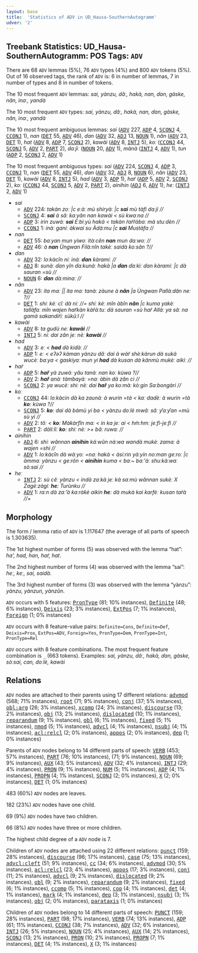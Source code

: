 ```yaml
---
layout: base
title:  'Statistics of ADV in UD_Hausa-SouthernAutogramm'
udver: '2'
---
```


## Treebank Statistics: UD_Hausa-SouthernAutogramm: POS Tags: `ADV`

There are 68 `ADV` lemmas (5%), 76 `ADV` types (4%) and 800 `ADV` tokens (5%).
Out of 16 observed tags, the rank of `ADV` is: 6 in number of lemmas, 7 in number of types and 8 in number of tokens.

The 10 most frequent `ADV` lemmas: <em>sai, yànzu, dâː, hakà, nan, ɗan, gàske, nân, ìnaː, yandà</em>

The 10 most frequent `ADV` types:  <em>sai, yànzu, dâː, hakà, nan, ɗan, gàske, nân, ìnaː, yandà</em>

The 10 most frequent ambiguous lemmas: <em>sai</em> (<tt><a href="ha_southernautogramm-pos-ADV.html">ADV</a></tt> 227, <tt><a href="ha_southernautogramm-pos-ADP.html">ADP</a></tt> 4, <tt><a href="ha_southernautogramm-pos-SCONJ.html">SCONJ</a></tt> 4, <tt><a href="ha_southernautogramm-pos-CCONJ.html">CCONJ</a></tt> 1), <em>nan</em> (<tt><a href="ha_southernautogramm-pos-DET.html">DET</a></tt> 55, <tt><a href="ha_southernautogramm-pos-ADV.html">ADV</a></tt> 46), <em>ɗan</em> (<tt><a href="ha_southernautogramm-pos-ADV.html">ADV</a></tt> 32, <tt><a href="ha_southernautogramm-pos-ADJ.html">ADJ</a></tt> 13, <tt><a href="ha_southernautogramm-pos-NOUN.html">NOUN</a></tt> 1), <em>nân</em> (<tt><a href="ha_southernautogramm-pos-ADV.html">ADV</a></tt> 23, <tt><a href="ha_southernautogramm-pos-DET.html">DET</a></tt> 1), <em>hat</em> (<tt><a href="ha_southernautogramm-pos-ADV.html">ADV</a></tt> 8, <tt><a href="ha_southernautogramm-pos-ADP.html">ADP</a></tt> 7, <tt><a href="ha_southernautogramm-pos-SCONJ.html">SCONJ</a></tt> 2), <em>kawài</em> (<tt><a href="ha_southernautogramm-pos-ADV.html">ADV</a></tt> 8, <tt><a href="ha_southernautogramm-pos-INTJ.html">INTJ</a></tt> 5), <em>koː</em> (<tt><a href="ha_southernautogramm-pos-CCONJ.html">CCONJ</a></tt> 44, <tt><a href="ha_southernautogramm-pos-SCONJ.html">SCONJ</a></tt> 5, <tt><a href="ha_southernautogramm-pos-ADV.html">ADV</a></tt> 2, <tt><a href="ha_southernautogramm-pos-PART.html">PART</a></tt> 2), <em>daːjìː</em> (<tt><a href="ha_southernautogramm-pos-NOUN.html">NOUN</a></tt> 20, <tt><a href="ha_southernautogramm-pos-ADV.html">ADV</a></tt> 1), <em>mànà</em> (<tt><a href="ha_southernautogramm-pos-INTJ.html">INTJ</a></tt> 4, <tt><a href="ha_southernautogramm-pos-ADV.html">ADV</a></tt> 1), <em>tun</em> (<tt><a href="ha_southernautogramm-pos-ADP.html">ADP</a></tt> 2, <tt><a href="ha_southernautogramm-pos-SCONJ.html">SCONJ</a></tt> 2, <tt><a href="ha_southernautogramm-pos-ADV.html">ADV</a></tt> 1)

The 10 most frequent ambiguous types:  <em>sai</em> (<tt><a href="ha_southernautogramm-pos-ADV.html">ADV</a></tt> 224, <tt><a href="ha_southernautogramm-pos-SCONJ.html">SCONJ</a></tt> 4, <tt><a href="ha_southernautogramm-pos-ADP.html">ADP</a></tt> 3, <tt><a href="ha_southernautogramm-pos-CCONJ.html">CCONJ</a></tt> 1), <em>nan</em> (<tt><a href="ha_southernautogramm-pos-DET.html">DET</a></tt> 55, <tt><a href="ha_southernautogramm-pos-ADV.html">ADV</a></tt> 46), <em>ɗan</em> (<tt><a href="ha_southernautogramm-pos-ADV.html">ADV</a></tt> 32, <tt><a href="ha_southernautogramm-pos-ADJ.html">ADJ</a></tt> 8, <tt><a href="ha_southernautogramm-pos-NOUN.html">NOUN</a></tt> 6), <em>nân</em> (<tt><a href="ha_southernautogramm-pos-ADV.html">ADV</a></tt> 23, <tt><a href="ha_southernautogramm-pos-DET.html">DET</a></tt> 1), <em>kawài</em> (<tt><a href="ha_southernautogramm-pos-ADV.html">ADV</a></tt> 8, <tt><a href="ha_southernautogramm-pos-INTJ.html">INTJ</a></tt> 5), <em>had</em> (<tt><a href="ha_southernautogramm-pos-ADV.html">ADV</a></tt> 3, <tt><a href="ha_southernautogramm-pos-ADP.html">ADP</a></tt> 1), <em>har̃</em> (<tt><a href="ha_southernautogramm-pos-ADP.html">ADP</a></tt> 5, <tt><a href="ha_southernautogramm-pos-ADV.html">ADV</a></tt> 2, <tt><a href="ha_southernautogramm-pos-SCONJ.html">SCONJ</a></tt> 2), <em>koː</em> (<tt><a href="ha_southernautogramm-pos-CCONJ.html">CCONJ</a></tt> 44, <tt><a href="ha_southernautogramm-pos-SCONJ.html">SCONJ</a></tt> 5, <tt><a href="ha_southernautogramm-pos-ADV.html">ADV</a></tt> 2, <tt><a href="ha_southernautogramm-pos-PART.html">PART</a></tt> 2), <em>ainihin</em> (<tt><a href="ha_southernautogramm-pos-ADJ.html">ADJ</a></tt> 6, <tt><a href="ha_southernautogramm-pos-ADV.html">ADV</a></tt> 1), <em>heː</em> (<tt><a href="ha_southernautogramm-pos-INTJ.html">INTJ</a></tt> 2, <tt><a href="ha_southernautogramm-pos-ADV.html">ADV</a></tt> 1)


* <em>sai</em>
  * <tt><a href="ha_southernautogramm-pos-ADV.html">ADV</a></tt> 224: <em>takàn zoː |c eːàː mù shiryàː |c <b>sai</b> mù tàfi daːjì //</em>
  * <tt><a href="ha_southernautogramm-pos-SCONJ.html">SCONJ</a></tt> 4: <em><b>sai</b> à sâː kaːyân nan kawài < sù kwaːna //</em>
  * <tt><a href="ha_southernautogramm-pos-ADP.html">ADP</a></tt> 3: <em>irìn zuwàː <b>sai</b> Eːbìːyù hakà < takàn r̃ar̃r̃àbaː mà stuːdèn //</em>
  * <tt><a href="ha_southernautogramm-pos-CCONJ.html">CCONJ</a></tt> 1: <em>inàː ganiː àkwai su Àdàːmu |c <b>sai</b> Mustàfa //</em>
* <em>nan</em>
  * <tt><a href="ha_southernautogramm-pos-DET.html">DET</a></tt> 55: <em>baːyan mun yiwoː itàːcên <b>nan</b> mun daːwoː //</em>
  * <tt><a href="ha_southernautogramm-pos-ADV.html">ADV</a></tt> 46: <em>à <b>nan</b> Ùngwan Filàːnîn takèː saidà ƙoːsân ?//</em>
* <em>ɗan</em>
  * <tt><a href="ha_southernautogramm-pos-ADV.html">ADV</a></tt> 32: <em>loːkàcîn niː inàː <b>ɗan</b> ƙàramiː //</em>
  * <tt><a href="ha_southernautogramm-pos-ADJ.html">ADJ</a></tt> 8: <em>sunàː ɗan yîn ɗaːkunàː hakà |a <b>ɗan</b> ɗaːkìː ɗan ƙàramiː |c dà sauran =sù //</em>
  * <tt><a href="ha_southernautogramm-pos-NOUN.html">NOUN</a></tt> 6: <em><b>ɗan</b> dàːminaː //</em>
* <em>nân</em>
  * <tt><a href="ha_southernautogramm-pos-ADV.html">ADV</a></tt> 23: <em>ita maː || ita maː tanàː zàune à <b>nân</b> |a Ùngwan Pallàːdân neː ?//</em>
  * <tt><a href="ha_southernautogramm-pos-DET.html">DET</a></tt> 1: <em>shiː kèː cîː dà niː //= shiː kèː mîn àbîn <b>nân</b> |c kuma yakèː tallàfaː mîn wajen har̃kàn kàr̃àːtuː dà sauran =sù har̃ Allàː ya sâː na gamà sakandir̃iː sùkûːl //</em>
* <em>kawài</em>
  * <tt><a href="ha_southernautogramm-pos-ADV.html">ADV</a></tt> 8: <em>ta gudù neː <b>kawài</b> //</em>
  * <tt><a href="ha_southernautogramm-pos-INTJ.html">INTJ</a></tt> 5: <em>niː dai zân jeː nèː <b>kawài</b> //</em>
* <em>had</em>
  * <tt><a href="ha_southernautogramm-pos-ADV.html">ADV</a></tt> 3: <em>eː < <b>had</b> dà kiɗàː //</em>
  * <tt><a href="ha_southernautogramm-pos-ADP.html">ADP</a></tt> 1: <em>eː < eʔəʔ kàman yànzu dâː dai à wàr̃ shèːkàrun dà sukà wucèː baːya < gaskiyaː mun yi <b>had</b> dà kusan dà kânmù mukèː aikìː //</em>
* <em>har̃</em>
  * <tt><a href="ha_southernautogramm-pos-ADP.html">ADP</a></tt> 5: <em><b>har̃</b> yà zuwàː yâu tanàː nan koː kùwa ?//</em>
  * <tt><a href="ha_southernautogramm-pos-ADV.html">ADV</a></tt> 2: <em><b>har̃</b> anàː tàmbayàː =naː àbin dà zân ci //</em>
  * <tt><a href="ha_southernautogramm-pos-SCONJ.html">SCONJ</a></tt> 2: <em>ya wucèː shiː nèː dai <b>har̃</b> ya koːmàː kòːgin Saːbongàri //</em>
* <em>koː</em>
  * <tt><a href="ha_southernautogramm-pos-CCONJ.html">CCONJ</a></tt> 44: <em>loːkàcin dà ka zaunàː à wurin =tà < kaː daɗèː à wurin =tà <b>koː</b> kùwa ?//</em>
  * <tt><a href="ha_southernautogramm-pos-SCONJ.html">SCONJ</a></tt> 5: <em><b>koː</b> dai dà bàmù yi ba < yànzu doːlè mwâː sâː ƴaːƴan =mù sù yi //</em>
  * <tt><a href="ha_southernautogramm-pos-ADV.html">ADV</a></tt> 2: <em>tôː < <b>koː</b> Màƙàrfîn maː < in ka jeː ai < hm̀ːhmː jeːfì-jeːfì //</em>
  * <tt><a href="ha_southernautogramm-pos-PART.html">PART</a></tt> 2: <em>dàliːlìː <b>koː</b> shiː nèː >+ bâː ruwaː //</em>
* <em>ainihin</em>
  * <tt><a href="ha_southernautogramm-pos-ADJ.html">ADJ</a></tt> 6: <em>shiː wânnan <b>ainihin</b> kàːwûn nàːwa wandà mukèː zamaː à wajen =shì //</em>
  * <tt><a href="ha_southernautogramm-pos-ADV.html">ADV</a></tt> 1: <em>loːkàcîn dà wàːyoː =naː hakà < àsiːrin yàːyin noːman geːroː |c àmmaː yànzu < geːrôn < <b>ainihin</b> kuma < baː~ baː'àː shuːkàːwaː sòːsai //</em>
* <em>heː</em>
  * <tt><a href="ha_southernautogramm-pos-INTJ.html">INTJ</a></tt> 2: <em>sù cêː yànzu < indà zaːkà jeː kà saːmù wânnan sukèː X Zagèːzàgiː <b>heː</b> Turùnku //</em>
  * <tt><a href="ha_southernautogramm-pos-ADV.html">ADV</a></tt> 1: <em>raːn dà zaːʼà ƙaːràƙè aikìn <b>heː</b> dà mukà kai ƙarfèː kusan tar̃à //+</em>

## Morphology

The form / lemma ratio of `ADV` is 1.117647 (the average of all parts of speech is 1.303635).

The 1st highest number of forms (5) was observed with the lemma “hat”: <em>ha', had, han, har̃, hat</em>.

The 2nd highest number of forms (4) was observed with the lemma “sai”: <em>heː, keː, sai, saidà</em>.

The 3rd highest number of forms (3) was observed with the lemma “yànzu”: <em>yànzu, yànzun, yànzûn</em>.

`ADV` occurs with 5 features: <tt><a href="ha_southernautogramm-feat-PronType.html">PronType</a></tt> (81; 10% instances), <tt><a href="ha_southernautogramm-feat-Definite.html">Definite</a></tt> (48; 6% instances), <tt><a href="ha_southernautogramm-feat-Deixis.html">Deixis</a></tt> (23; 3% instances), <tt><a href="ha_southernautogramm-feat-ExtPos.html">ExtPos</a></tt> (7; 1% instances), <tt><a href="ha_southernautogramm-feat-Foreign.html">Foreign</a></tt> (1; 0% instances)

`ADV` occurs with 8 feature-value pairs: `Definite=Cons`, `Definite=Def`, `Deixis=Prox`, `ExtPos=ADV`, `Foreign=Yes`, `PronType=Dem`, `PronType=Int`, `PronType=Rel`

`ADV` occurs with 8 feature combinations.
The most frequent feature combination is `_` (663 tokens).
Examples: <em>sai, yànzu, dâː, hakà, ɗan, gàske, sòːsai, can, doːlè, kawài</em>


## Relations

`ADV` nodes are attached to their parents using 17 different relations: <tt><a href="ha_southernautogramm-dep-advmod.html">advmod</a></tt> (568; 71% instances), <tt><a href="ha_southernautogramm-dep-root.html">root</a></tt> (71; 9% instances), <tt><a href="ha_southernautogramm-dep-conj.html">conj</a></tt> (37; 5% instances), <tt><a href="ha_southernautogramm-dep-obl-arg.html">obl:arg</a></tt> (26; 3% instances), <tt><a href="ha_southernautogramm-dep-xcomp.html">xcomp</a></tt> (24; 3% instances), <tt><a href="ha_southernautogramm-dep-discourse.html">discourse</a></tt> (13; 2% instances), <tt><a href="ha_southernautogramm-dep-obj.html">obj</a></tt> (13; 2% instances), <tt><a href="ha_southernautogramm-dep-dislocated.html">dislocated</a></tt> (10; 1% instances), <tt><a href="ha_southernautogramm-dep-reparandum.html">reparandum</a></tt> (9; 1% instances), <tt><a href="ha_southernautogramm-dep-obl.html">obl</a></tt> (6; 1% instances), <tt><a href="ha_southernautogramm-dep-fixed.html">fixed</a></tt> (5; 1% instances), <tt><a href="ha_southernautogramm-dep-nmod.html">nmod</a></tt> (5; 1% instances), <tt><a href="ha_southernautogramm-dep-advcl.html">advcl</a></tt> (4; 1% instances), <tt><a href="ha_southernautogramm-dep-nsubj.html">nsubj</a></tt> (4; 1% instances), <tt><a href="ha_southernautogramm-dep-acl-relcl.html">acl:relcl</a></tt> (2; 0% instances), <tt><a href="ha_southernautogramm-dep-appos.html">appos</a></tt> (2; 0% instances), <tt><a href="ha_southernautogramm-dep-dep.html">dep</a></tt> (1; 0% instances)

Parents of `ADV` nodes belong to 14 different parts of speech: <tt><a href="ha_southernautogramm-pos-VERB.html">VERB</a></tt> (453; 57% instances), <tt><a href="ha_southernautogramm-pos-PART.html">PART</a></tt> (76; 10% instances),  (71; 9% instances), <tt><a href="ha_southernautogramm-pos-NOUN.html">NOUN</a></tt> (69; 9% instances), <tt><a href="ha_southernautogramm-pos-AUX.html">AUX</a></tt> (43; 5% instances), <tt><a href="ha_southernautogramm-pos-ADV.html">ADV</a></tt> (32; 4% instances), <tt><a href="ha_southernautogramm-pos-INTJ.html">INTJ</a></tt> (29; 4% instances), <tt><a href="ha_southernautogramm-pos-PRON.html">PRON</a></tt> (9; 1% instances), <tt><a href="ha_southernautogramm-pos-NUM.html">NUM</a></tt> (5; 1% instances), <tt><a href="ha_southernautogramm-pos-ADP.html">ADP</a></tt> (4; 1% instances), <tt><a href="ha_southernautogramm-pos-PROPN.html">PROPN</a></tt> (4; 1% instances), <tt><a href="ha_southernautogramm-pos-SCONJ.html">SCONJ</a></tt> (2; 0% instances), <tt><a href="ha_southernautogramm-pos-X.html">X</a></tt> (2; 0% instances), <tt><a href="ha_southernautogramm-pos-DET.html">DET</a></tt> (1; 0% instances)

483 (60%) `ADV` nodes are leaves.

182 (23%) `ADV` nodes have one child.

69 (9%) `ADV` nodes have two children.

66 (8%) `ADV` nodes have three or more children.

The highest child degree of a `ADV` node is 7.

Children of `ADV` nodes are attached using 22 different relations: <tt><a href="ha_southernautogramm-dep-punct.html">punct</a></tt> (159; 28% instances), <tt><a href="ha_southernautogramm-dep-discourse.html">discourse</a></tt> (96; 17% instances), <tt><a href="ha_southernautogramm-dep-case.html">case</a></tt> (75; 13% instances), <tt><a href="ha_southernautogramm-dep-advcl-cleft.html">advcl:cleft</a></tt> (51; 9% instances), <tt><a href="ha_southernautogramm-dep-cc.html">cc</a></tt> (34; 6% instances), <tt><a href="ha_southernautogramm-dep-advmod.html">advmod</a></tt> (30; 5% instances), <tt><a href="ha_southernautogramm-dep-acl-relcl.html">acl:relcl</a></tt> (23; 4% instances), <tt><a href="ha_southernautogramm-dep-appos.html">appos</a></tt> (17; 3% instances), <tt><a href="ha_southernautogramm-dep-conj.html">conj</a></tt> (11; 2% instances), <tt><a href="ha_southernautogramm-dep-advcl.html">advcl</a></tt> (9; 2% instances), <tt><a href="ha_southernautogramm-dep-dislocated.html">dislocated</a></tt> (9; 2% instances), <tt><a href="ha_southernautogramm-dep-obl.html">obl</a></tt> (9; 2% instances), <tt><a href="ha_southernautogramm-dep-reparandum.html">reparandum</a></tt> (9; 2% instances), <tt><a href="ha_southernautogramm-dep-fixed.html">fixed</a></tt> (6; 1% instances), <tt><a href="ha_southernautogramm-dep-ccomp.html">ccomp</a></tt> (5; 1% instances), <tt><a href="ha_southernautogramm-dep-cop.html">cop</a></tt> (4; 1% instances), <tt><a href="ha_southernautogramm-dep-det.html">det</a></tt> (4; 1% instances), <tt><a href="ha_southernautogramm-dep-mark.html">mark</a></tt> (4; 1% instances), <tt><a href="ha_southernautogramm-dep-dep.html">dep</a></tt> (3; 1% instances), <tt><a href="ha_southernautogramm-dep-nsubj.html">nsubj</a></tt> (3; 1% instances), <tt><a href="ha_southernautogramm-dep-obj.html">obj</a></tt> (2; 0% instances), <tt><a href="ha_southernautogramm-dep-parataxis.html">parataxis</a></tt> (1; 0% instances)

Children of `ADV` nodes belong to 14 different parts of speech: <tt><a href="ha_southernautogramm-pos-PUNCT.html">PUNCT</a></tt> (159; 28% instances), <tt><a href="ha_southernautogramm-pos-PART.html">PART</a></tt> (98; 17% instances), <tt><a href="ha_southernautogramm-pos-VERB.html">VERB</a></tt> (74; 13% instances), <tt><a href="ha_southernautogramm-pos-ADP.html">ADP</a></tt> (61; 11% instances), <tt><a href="ha_southernautogramm-pos-CCONJ.html">CCONJ</a></tt> (38; 7% instances), <tt><a href="ha_southernautogramm-pos-ADV.html">ADV</a></tt> (32; 6% instances), <tt><a href="ha_southernautogramm-pos-INTJ.html">INTJ</a></tt> (26; 5% instances), <tt><a href="ha_southernautogramm-pos-NOUN.html">NOUN</a></tt> (25; 4% instances), <tt><a href="ha_southernautogramm-pos-AUX.html">AUX</a></tt> (14; 2% instances), <tt><a href="ha_southernautogramm-pos-SCONJ.html">SCONJ</a></tt> (13; 2% instances), <tt><a href="ha_southernautogramm-pos-PRON.html">PRON</a></tt> (10; 2% instances), <tt><a href="ha_southernautogramm-pos-PROPN.html">PROPN</a></tt> (7; 1% instances), <tt><a href="ha_southernautogramm-pos-DET.html">DET</a></tt> (4; 1% instances), <tt><a href="ha_southernautogramm-pos-X.html">X</a></tt> (3; 1% instances)

